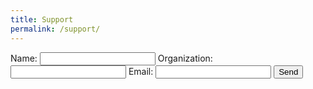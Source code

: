 ```yaml
---
title: Support
permalink: /support/
---
```


<form action="https://formspree.io/nesdis@gmail.com"
      method="POST">
    Name:
    <input type="text" name="name" required>
    Organization:
    <input type="text" name="Organization" required>
    Email:
    <input type="email" name="_replyto" required>
    <input type="submit" value="Send">
</form> 